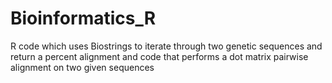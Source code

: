 # Bioinformatics_R
R code which uses Biostrings to iterate through two genetic sequences and return a percent alignment and code that performs a dot matrix pairwise alignment on two given sequences
